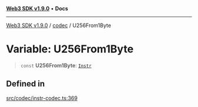 [**Web3 SDK v1.9.0**](../../../README.md) • **Docs**

***

[Web3 SDK v1.9.0](../../../globals.md) / [codec](../README.md) / U256From1Byte

# Variable: U256From1Byte

> `const` **U256From1Byte**: [`Instr`](../type-aliases/Instr.md)

## Defined in

[src/codec/instr-codec.ts:369](https://github.com/Mystic-Nayy/alephium-web3/blob/c1afd789a197ce5fe21f08c2965942090157c33d/packages/web3/src/codec/instr-codec.ts#L369)
